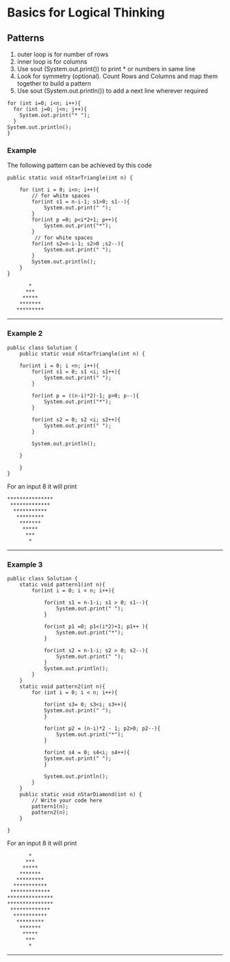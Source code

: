 # Basics for Logical Thinking

## Patterns
1. outer loop is for number of rows
2. inner loop is for columns
3. Use sout (System.out.print()) to print * or numbers in same line
4. Look for symmetry (optional). Count Rows and Columns and map them together to build a pattern
5. Use sout (System.out.println()) to add a next line wherever required

```
for (int i=0; i<n; i++){
  for (int j=0; j<n; j++){
    System.out.print("* ");
  }
System.out.println();
}
```

### Example
The following pattern can be achieved by this code

    public static void nStarTriangle(int n) {

        for (int i = 0; i<n; i++){
            // for white spaces
            for(int s1 = n-i-1; s1>0; s1--){
                System.out.print(" ");
            }
            for(int p =0; p<i*2+1; p++){
                System.out.print("*");
            }
             // for white spaces
            for(int s2=n-i-1; s2>0 ;s2--){
                System.out.print(" ");
            }
            System.out.println();
        }
    }

```
       *       
      ***      
     *****     
    *******    
   *********   

```
----------------------------

### Example 2 

```
public class Solution {
    public static void nStarTriangle(int n) {
        
    for(int i = 0; i <n; i++){
        for(int s1 = 0; s1 <i; s1++){
            System.out.print(" ");
        }

        for(int p = ((n-i)*2)-1; p>0; p--){
            System.out.print("*");
        }

        for(int s2 = 0; s2 <i; s2++){
            System.out.print(" ");
        }

        System.out.println();

    }

    }
}
```
For an input 8 it will print 

    ***************
     ************* 
      ***********  
       *********   
        *******    
         *****     
          ***      
           *       
----------------------------------

### Example 3 

```
public class Solution {
    static void pattern1(int n){
        for(int i = 0; i < n; i++){
            
            for(int s1 = n-1-i; s1 > 0; s1--){
                System.out.print(" ");
            }

            for(int p1 =0; p1<(i*2)+1; p1++ ){
                System.out.print("*");
            }

            for(int s2 = n-1-i; s2 > 0; s2--){
                System.out.print(" ");
            }
            System.out.println();
        }
    }
    static void pattern2(int n){
        for (int i = 0; i < n; i++){

            for(int s3= 0; s3<i; s3++){
            System.out.print(" ");    
            }

            for(int p2 = (n-i)*2 - 1; p2>0; p2--){
                System.out.print("*");
            }

            for(int s4 = 0; s4<i; s4++){
            System.out.print(" ");    
            }

            System.out.println();   
        }       
    }
    public static void nStarDiamond(int n) {
        // Write your code here
        pattern1(n);
        pattern2(n);
    }
    
}
```

For an input 8 it will print 
    
           *       
          ***      
         *****     
        *******    
       *********   
      ***********  
     ************* 
    ***************
    ***************
     ************* 
      ***********  
       *********   
        *******    
         *****     
          ***      
           * 
---------------------------------

